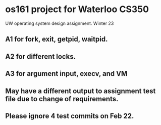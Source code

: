 # os161 project for Waterloo CS350

UW operating system design assignment. Winter 23

## A1 for fork, exit, getpid, waitpid.

## A2 for different locks.

## A3 for argument input, execv, and VM

## May have a different output to assignment test file due to change of requirements.

## Please ignore 4 test commits on Feb 22.


